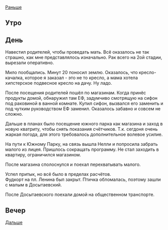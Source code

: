 [Раньше](2021.05.21.md)  
## Утро
## День
Навестил родителей, чтобы проведать мать. Всё оказалось не так страшно, как мне представлялось изначально. Рак всего на 2ой стадии, вырезали оперативно.

Мило пообщались. Минут 20 поносил землю.
Оказалось, что кресло-качалка, которое я заказал - это не то кресло, а мама хотела хипстерское подвесное кресло на дачу. Ну ладо.

После посещения родителей пошёл по магазинам. Когда принёс продукты домой, обнаружил там ЕФ, задумчиво смотрящую на сифон под раковиной в ванной комнате. Купил сифон, вызвался его заменить и под чутким руководством ЕФ заменил. Оказалось забавно и совсем не сложно.

Дальше в планах было посещение южного парка как магазина и заход в новую кватриту, чтобы снять показания счётчиков. Т.к. сегдоня очень жаркая погода, для этого требовалось дополнительное волевое усилие.

На пути к Южному Парку, на связь вышла Нелли и попросила забрать малого из лицея. Пришлось сокращать программу. Не стал заходить в квартиру, ограничился магазином.

После магазина сполоснулся и поехал перехватывать малого.

Успел притык, но всё было в пределах расчётов.  
Фудкорт на пл. Ленина был закрыт. Птичка обломалась, поэтому зашли с малым в Досытаевский.

После Досытаевского поехали домой на общественном транспорте.
## Вечер
[Дальше](2021.05.23.md)
